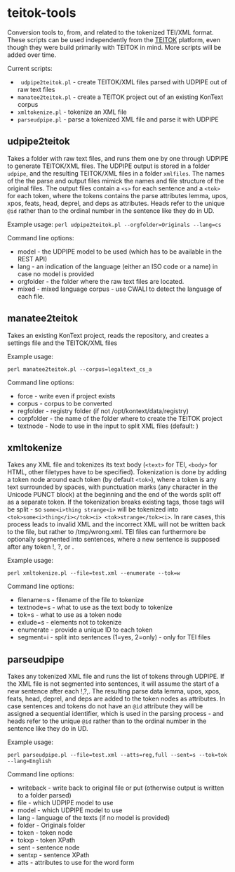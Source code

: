 # teitok-tools

Conversion tools to, from, and related to the tokenized TEI/XML format. 
These scripts can be used independently from the [TEITOK](http://www.teitok.org) platform, even though they
were build primarily with TEITOK in mind. 
More scripts will be added over time.

Current scripts:

* `	udpipe2teitok.pl` - create TEITOK/XML files parsed with UDPIPE out of raw text files
* `manatee2teitok.pl` - create a TEITOK project out of an existing KonText corpus 
* `xmltokenize.pl` - tokenize an XML file
* `parseudpipe.pl` - parse a tokenized XML file and parse it with UDPIPE

## udpipe2teitok

Takes a folder with raw text files, and runs them one by one through UDPIPE to generate TEITOK/XML files. The UDPIPE output is 
stored in a folder `udpipe`, and the resulting TEITOK/XML files in a folder `xmlfiles`. The names of the the parse and output
files mimick the names and file structure of the original files. The output files contain a `<s>` for
each sentence and a `<tok>` for each token, where the tokens contains the parse attributes 
lemma, upos, xpos, feats, head, deprel, and deps as attributes. 
Heads refer to the unique `@id` rather than to the ordinal number in the sentence like they do in UD.

Example usage:
`
perl udpipe2teitok.pl --orgfolder=Originals --lang=cs
`

Command line options:
* model - the UDPIPE model to be used (which has to be available in the REST API)
* lang - an indication of the language (either an ISO code or a name) in case no model is provided
* orgfolder - the folder where the raw text files are located.
* mixed - mixed language corpus - use CWALI to detect the language of each file.

## manatee2teitok

Takes an existing KonText project, reads the repository, and creates a settings file and the TEITOK/XML files

Example usage:

`
perl manatee2teitok.pl --corpus=legaltext_cs_a
`

Command line options:
* force - write even if project exists
* corpus - corpus to be converted
* regfolder - registry folder (if not /opt/kontext/data/registry)
* corpfolder - the name of the folder where to create the TEITOK project 
* textnode - Node to use in the input to split XML files (default: <doc>)

## xmltokenize

Takes any XML file and tokenizes its text body (`<text>` for TEI, `<body>` for HTML, other filetypes have to be
specified). Tokenization is done by adding a token node around each token (by default `<tok>`),
where a token is any text surrounded by spaces, with punctuation marks (any character in the Unicode PUNCT block) at the
beginning and the end of the words split off as a separate token. If the tokenization breaks existing tags, those tags will
be split - so `some<i>thing strange<i>` will be tokenized into  `<tok>some<i>thing</i></tok><i> <tok>strange</tok><i>`. 
In rare cases, this process leads to invalid XML and the incorrect XML will not be written back to the file, but rather to
/tmp/wrong.xml. TEI files can furthermore be optionally segmented into sentences, where a new sentence is supposed 
after any token !, ?, or .

Example usage:

`
perl xmltokenize.pl --file=test.xml --enumerate --tok=w
`

Command line options:
* filename=s - filename of the file to tokenize
* textnode=s - what to use as the text body to tokenize
* tok=s - what to use as a token node
* exlude=s - elements not to tokenize
* enumerate - provide a unique ID to each token
* segment=i - split into sentences (1=yes, 2=only) - only for TEI files

## parseudpipe

Takes any tokenized XML file and runs the list of tokens through UDPIPE. If the XML file is not segmented into 
sentences, it will assume the start of a new sentence after each !,?,. The resulting parse data
lemma, upos, xpos, feats, head, deprel, and deps are added to the token nodes as attributes. In case sentences
and tokens do not have an `@id` attribute they will be assigned a sequential identifier, which is used in the parsing
process - and heads refer to the unique `@id` rather than to the ordinal number in the sentence like they do in UD.

Example usage:

`
perl parseudpipe.pl --file=test.xml --atts=reg,full --sent=s --tok=tok --lang=English
`

Command line options:
* writeback - write back to original file or put (otherwise output is written to a folder parsed)
* file - which UDPIPE model to use
* model - which UDPIPE model to use
* lang - language of the texts (if no model is provided)
* folder - Originals folder
* token - token node
* tokxp - token XPath
* sent - sentence node
* sentxp - sentence XPath
* atts - attributes to use for the word form
